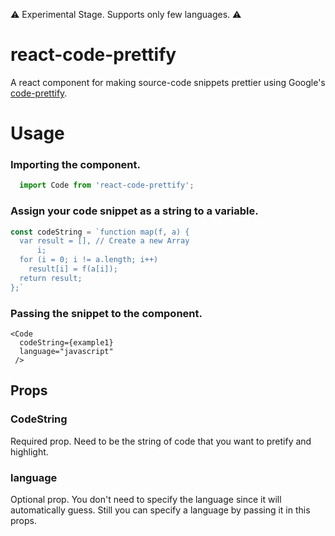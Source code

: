 :warning:  Experimental Stage. Supports only few languages. :warning:


# react-code-prettify
A react component for making source-code snippets prettier using Google's [code-prettify](https://github.com/google/code-prettify).


# Usage

### Importing the component.
```javascript
  import Code from 'react-code-prettify';
```

### Assign your code snippet as a string to a variable.
```javascript
const codeString = `function map(f, a) {
  var result = [], // Create a new Array
      i;
  for (i = 0; i != a.length; i++)
    result[i] = f(a[i]);
  return result;
};`
```

### Passing the snippet to the component.
```
<Code
  codeString={example1} 
  language="javascript" 
 />
```

## Props

### CodeString
 Required prop. Need to be the string of code that you want to pretify and highlight.
 
### language
  Optional prop. You don't need to specify the language since it will automatically guess. Still you can specify a language by 
  passing it in this props.


